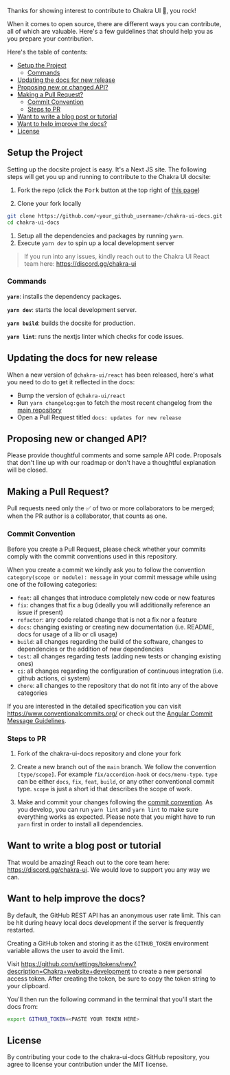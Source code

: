 Thanks for showing interest to contribute to Chakra UI 💖, you rock!

When it comes to open source, there are different ways you can contribute, all
of which are valuable. Here's a few guidelines that should help you as you
prepare your contribution.

Here's the table of contents:

- [Setup the Project](#setup-the-project)
  - [Commands](#commands)
- [Updating the docs for new release](#updating-the-docs-for-new-release)
- [Proposing new or changed API?](#proposing-new-or-changed-api)
- [Making a Pull Request?](#making-a-pull-request)
  - [Commit Convention](#commit-convention)
  - [Steps to PR](#steps-to-pr)
- [Want to write a blog post or tutorial](#want-to-write-a-blog-post-or-tutorial)
- [Want to help improve the docs?](#want-to-help-improve-the-docs)
- [License](#license)

## Setup the Project

Setting up the docsite project is easy. It's a Next JS site. The following steps
will get you up and running to contribute to the Chakra UI docsite:

1. Fork the repo (click the <kbd>Fork</kbd> button at the top right of
   [this page](https://github.com/chakra-ui/chakra-ui-docs))

2. Clone your fork locally

```sh
git clone https://github.com/<your_github_username>/chakra-ui-docs.git
cd chakra-ui-docs
```

1. Setup all the dependencies and packages by running `yarn`.
2. Execute `yarn dev` to spin up a local development server

> If you run into any issues, kindly reach out to the Chakra UI React team here:
> https://discord.gg/chakra-ui

### Commands

**`yarn`**: installs the dependency packages.

**`yarn dev`**: starts the local development server.

**`yarn build`**: builds the docsite for production.

**`yarn lint`**: runs the nextjs linter which checks for code issues.

## Updating the docs for new release

When a new version of `@chakra-ui/react` has been released, here's what you need
to do to get it reflected in the docs:

- Bump the version of `@chakra-ui/react`
- Run `yarn changelog:gen` to fetch the most recent changelog from the
  [main repository](https://github.com/chakra-ui/chakra-ui)
- Open a Pull Request titled `docs: updates for new release`

## Proposing new or changed API?

Please provide thoughtful comments and some sample API code. Proposals that
don't line up with our roadmap or don't have a thoughtful explanation will be
closed.

## Making a Pull Request?

Pull requests need only the ✅ of two or more collaborators to be merged; when
the PR author is a collaborator, that counts as one.

### Commit Convention

Before you create a Pull Request, please check whether your commits comply with
the commit conventions used in this repository.

When you create a commit we kindly ask you to follow the convention
`category(scope or module): message` in your commit message while using one of
the following categories:

- `feat`: all changes that introduce completely new code or new features
- `fix`: changes that fix a bug (ideally you will additionally reference an
  issue if present)
- `refactor`: any code related change that is not a fix nor a feature
- `docs`: changing existing or creating new documentation (i.e. README, docs for
  usage of a lib or cli usage)
- `build`: all changes regarding the build of the software, changes to
  dependencies or the addition of new dependencies
- `test`: all changes regarding tests (adding new tests or changing existing
  ones)
- `ci`: all changes regarding the configuration of continuous integration (i.e.
  github actions, ci system)
- `chore`: all changes to the repository that do not fit into any of the above
  categories

If you are interested in the detailed specification you can visit
https://www.conventionalcommits.org/ or check out the
[Angular Commit Message Guidelines](https://github.com/angular/angular/blob/22b96b9/CONTRIBUTING.md#-commit-message-guidelines).

### Steps to PR

1. Fork of the chakra-ui-docs repository and clone your fork

2. Create a new branch out of the `main` branch. We follow the convention
   `[type/scope]`. For example `fix/accordion-hook` or `docs/menu-typo`. `type`
   can be either `docs`, `fix`, `feat`, `build`, or any other conventional
   commit type. `scope` is just a short id that describes the scope of work.

3. Make and commit your changes following the
   [commit convention](https://github.com/chakra-ui/chakra-ui-docs/blob/main/CONTRIBUTING.md#commit-convention).
   As you develop, you can run `yarn lint` and `yarn lint` to make sure
   everything works as expected. Please note that you might have to run `yarn`
   first in order to install all dependencies.

## Want to write a blog post or tutorial

That would be amazing! Reach out to the core team here:
https://discord.gg/chakra-ui. We would love to support you any way we can.

## Want to help improve the docs?

By default, the GitHub REST API has an anonymous user rate limit. This can be
hit during heavy local docs development if the server is frequently restarted.

Creating a GitHub token and storing it as the `GITHUB_TOKEN` environment
variable allows the user to avoid the limit.

Visit
https://github.com/settings/tokens/new?description=Chakra+website+development to
create a new personal access token. After creating the token, be sure to copy
the token string to your clipboard.

You'll then run the following command in the terminal that you'll start the docs
from:

```sh
export GITHUB_TOKEN=<PASTE YOUR TOKEN HERE>
```

## License

By contributing your code to the chakra-ui-docs GitHub repository, you agree to
license your contribution under the MIT license.
